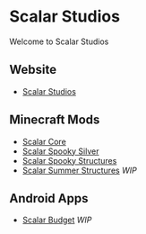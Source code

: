 # Scalar Studios
Welcome to Scalar Studios  

## Website
- [Scalar Studios](scalarstudios.site)

## Minecraft Mods
- [Scalar Core](https://github.com/scalar-studios/ScalarCore)
- [Scalar Spooky Silver](https://github.com/scalar-studios/SpookySilver)
- [Scalar Spooky Structures](https://github.com/scalar-studios/SpookyStructures)
- [Scalar Summer Structures](https://github.com/scalar-studios/ScalarSummerStructures) *WIP*

## Android Apps
- [Scalar Budget](https://github.com/scalar-studios/ScalarBudget) *WIP*

